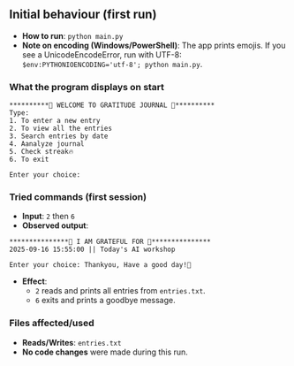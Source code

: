 ## Initial behaviour (first run)

- **How to run**: `python main.py`
- **Note on encoding (Windows/PowerShell)**: The app prints emojis. If you see a UnicodeEncodeError, run with UTF-8: `$env:PYTHONIOENCODING='utf-8'; python main.py`.

### What the program displays on start
```
**********🙏 WELCOME TO GRATITUDE JOURNAL 🙏**********
Type:
1. To enter a new entry
2. To view all the entries
3. Search entries by date
4. Aanalyze journal
5. Check streak🔥
6. To exit

Enter your choice:
```

### Tried commands (first session)
- **Input**: `2` then `6`
- **Observed output**:
```
***************🥰 I AM GRATEFUL FOR 🥰***************
2025-09-16 15:55:00 || Today's AI workshop

Enter your choice: Thankyou, Have a good day!🤍
```
- **Effect**:
  - `2` reads and prints all entries from `entries.txt`.
  - `6` exits and prints a goodbye message.

### Files affected/used
- **Reads/Writes**: `entries.txt`
- **No code changes** were made during this run.
